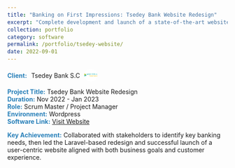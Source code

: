 ```yaml
---
title: "Banking on First Impressions: Tsedey Bank Website Redesign"
excerpt: "Complete development and launch of a state-of-the-art website for Tsedey Bank to enhance user experience and online banking functionalities."
collection: portfolio
category: software
permalink: /portfolio/tsedey-website/
date: 2022-09-01
---
```


<div style="display: flex; align-items: center; gap: 10px; margin-bottom: 3px;">
  <span style="color:#2980b9;"><strong>Client:</strong></span> Tsedey Bank S.C  
  <img src="/images/logos/tsedey.png" alt="Tsedey Bank Logo" style="width: 30px; height: 30px; border-radius: 50%; object-fit: cover;">
</div>

<span style="color:#2980b9;"><strong>Project Title:</strong></span> Tsedey Bank Website Redesign  
<span style="color:#2980b9;"><strong>Duration:</strong></span> Nov 2022 - Jan 2023  
<span style="color:#2980b9;"><strong>Role:</strong></span> Scrum Master / Project Manager 
<br>
<span style="color:#2980b9;"><strong>Environment:</strong></span> Wordpress
<br>
<span style="color:#2980b9;"><strong>Software Link:</strong></span> [Visit Website](https://tsedeybank-sc.com/)  

<div style="margin-top: 3px;">
<span style="color:#2980b9;"><strong>Key Achievement:</strong></span> Collaborated with stakeholders to identify key banking needs, then led the Laravel-based redesign and successful launch of a user-centric website aligned with both business goals and customer experience.
</div>